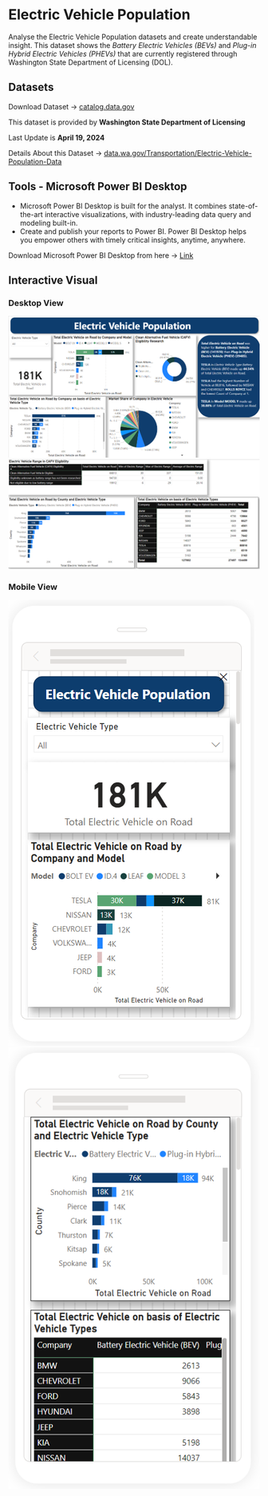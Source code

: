# Electric Vehicle Population
 Analyse the Electric Vehicle Population datasets and create understandable insight. This dataset shows the *Battery Electric Vehicles (BEVs)* and *Plug-in Hybrid Electric Vehicles (PHEVs)* that are currently registered through Washington State Department of Licensing (DOL).

## Datasets

Download Dataset -> [catalog.data.gov](https://catalog.data.gov/dataset/electric-vehicle-population-data)

This dataset is provided by **Washington State Department of Licensing**

Last Update is **April 19, 2024**

Details About this Dataset -> [data.wa.gov/Transportation/Electric-Vehicle-Population-Data](https://data.wa.gov/Transportation/Electric-Vehicle-Population-Data/f6w7-q2d2/about_data)

## Tools - Microsoft Power BI Desktop

- Microsoft Power BI Desktop is built for the analyst. It combines state-of-the-art interactive visualizations, with industry-leading data query and modeling built-in. 
- Create and publish your reports to Power BI. Power BI Desktop helps you empower others with timely critical insights, anytime, anywhere.

Download Microsoft Power BI Desktop from here -> [Link](https://www.microsoft.com/en-us/download/details.aspx?id=58494)

## Interactive Visual

### Desktop View

![Desktop1](img/ElectricVehicle-Desktop1.png)
![Destop1](img/ElectricVehicle-Desktop2.png)

### Mobile View

![Mobile1](img/ElectricVehicle-Mobile1.png)
![Mobile2](img/ElectricVehicle-Mobile2.png)
